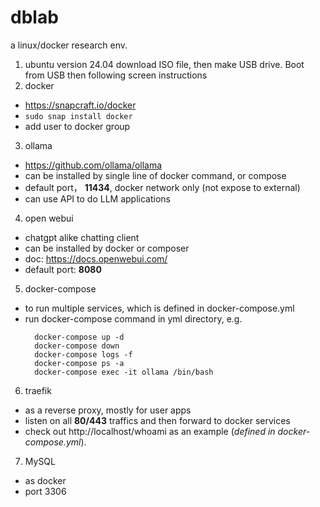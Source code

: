 # dblab
a linux/docker research env.

1. ubuntu version 24.04
        download ISO file, then make USB drive. Boot from USB then following screen instructions
2. docker
  - https://snapcraft.io/docker
  - ```sudo snap install docker```
  - add user to docker group
3. ollama
  - https://github.com/ollama/ollama
  - can be installed by single line of docker command, or compose
  - default port， **11434**, docker network only (not expose to external)
  - can use API to do LLM applications
4. open webui
  - chatgpt alike chatting client
  - can be installed by docker or composer
  - doc: https://docs.openwebui.com/
  - default port: **8080**
5. docker-compose
  - to run multiple services, which is defined in docker-compose.yml
  - run docker-compose command in yml directory, e.g.
    ```shell
      docker-compose up -d
      docker-compose down
      docker-compose logs -f
      docker-compose ps -a
      docker-compose exec -it ollama /bin/bash
    ```
6. traefik
 - as a reverse proxy, mostly for user apps
 - listen on all **80/443** traffics and then forward to docker services
 - check out http://localhost/whoami as an example (_defined in docker-compose.yml_). 
7. MySQL
 - as docker
 - port 3306

